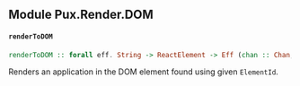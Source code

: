 ## Module Pux.Render.DOM

#### `renderToDOM`

``` purescript
renderToDOM :: forall eff. String -> ReactElement -> Eff (chan :: Chan, dom :: DOM | eff) Unit
```

Renders an application in the DOM element found using given `ElementId`.


